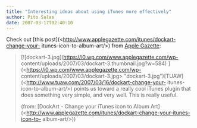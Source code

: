 ```yaml
---
title: "Interesting ideas about using iTunes more effectively"
author: Pito Salas
date: 2007-03-17T02:40:10
---
```




Check out [this post](<http://www.applegazette.com/itunes/dockart-change-your-
itunes-icon-to-album-art/>) from [Apple
Gazette](<http://www.applegazette.com>):

> [![dockart-3.jpg](https://i0.wp.com/www.applegazette.com/wp-
> content/uploads/2007/03/dockart-3.thumbnail.jpg?w=584)
> ](<https://i0.wp.com/www.applegazette.com/wp-
> content/uploads/2007/03/dockart-3.jpg>
> "dockart-3.jpg")[TUAW](<http://www.tuaw.com/2007/03/16/dockart-change-your-
> itunes-icon-to-album-art/>) points us toward a really cool iTunes plugin
> that does something very simple, and very well. This is really useful.
>
> (from: [DockArt - Change your iTunes icon to Album
> Art](<http://www.applegazette.com/itunes/dockart-change-your-itunes-icon-to-
> album-art/>))


